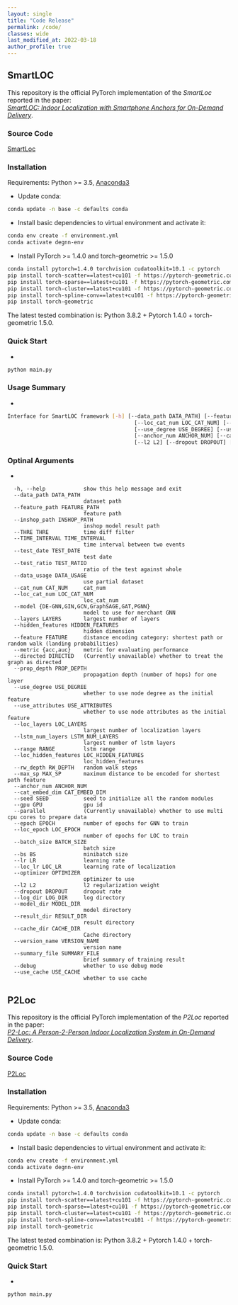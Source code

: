 ```yaml
---
layout: single
title: "Code Release"
permalink: /code/
classes: wide
last_modified_at: 2022-03-18
author_profile: true
---
```


## SmartLOC
This repository is the official PyTorch implementation of the *SmartLoc* reported in the paper: <br>
[*SmartLOC: Indoor Localization with Smartphone Anchors for On-Demand Delivery*](https://dl.acm.org/doi/pdf/10.1145/3494972). 
### Source Code

[SmartLoc](https://github.com/dymodi/SmartLOC)

### Installation

Requirements: Python >= 3.5, [Anaconda3](https://www.anaconda.com/)

- Update conda:
```bash
conda update -n base -c defaults conda
```

- Install basic dependencies to virtual environment and activate it: 
```bash
conda env create -f environment.yml
conda activate degnn-env
```

- Install PyTorch >= 1.4.0 and torch-geometric >= 1.5.0
```bash
conda install pytorch=1.4.0 torchvision cudatoolkit=10.1 -c pytorch
pip install torch-scatter==latest+cu101 -f https://pytorch-geometric.com/whl/torch-1.4.0.html
pip install torch-sparse==latest+cu101 -f https://pytorch-geometric.com/whl/torch-1.4.0.html
pip install torch-cluster==latest+cu101 -f https://pytorch-geometric.com/whl/torch-1.4.0.html
pip install torch-spline-conv==latest+cu101 -f https://pytorch-geometric.com/whl/torch-1.4.0.html
pip install torch-geometric
```

The latest tested combination is: Python 3.8.2 + Pytorch 1.4.0 + torch-geometric 1.5.0.

### Quick Start
- 
```python
python main.py
```

### Usage Summary
- 
```bash
Interface for SmartLOC framework [-h] [--data_path DATA_PATH] [--feature_path FEATURE_PATH] [--inshop_path INSHOP_PATH] [--THRE THRE] [--TIME_INTERVAL TIME_INTERVAL] [--test_date TEST_DATE] [--test_ratio TEST_RATIO] [--data_usage DATA_USAGE] [--cat_num CAT_NUM]
                                        [--loc_cat_num LOC_CAT_NUM] [--model {DE-GNN,GIN,GCN,GraphSAGE,GAT,PGNN}] [--layers LAYERS] [--hidden_features HIDDEN_FEATURES] [--feature FEATURE] [--metric {acc,auc}] [--directed DIRECTED] [--prop_depth PROP_DEPTH]
                                        [--use_degree USE_DEGREE] [--use_attributes USE_ATTRIBUTES] [--loc_layers LOC_LAYERS] [--lstm_num_layers LSTM_NUM_LAYERS] [--range RANGE] [--loc_hidden_features LOC_HIDDEN_FEATURES] [--rw_depth RW_DEPTH] [--max_sp MAX_SP]
                                        [--anchor_num ANCHOR_NUM] [--cat_embed_dim CAT_EMBED_DIM] [--seed SEED] [--gpu GPU] [--parallel] [--epoch EPOCH] [--loc_epoch LOC_EPOCH] [--batch_size BATCH_SIZE] [--bs BS] [--lr LR] [--loc_lr LOC_LR] [--optimizer OPTIMIZER]
                                        [--l2 L2] [--dropout DROPOUT] [--log_dir LOG_DIR] [--model_dir MODEL_DIR] [--result_dir RESULT_DIR] [--cache_dir CACHE_DIR] [--version_name VERSION_NAME] [--summary_file SUMMARY_FILE] [--debug] [--use_cache USE_CACHE]
```

### Optinal Arguments
- 
```
  -h, --help            show this help message and exit
  --data_path DATA_PATH
                        dataset path
  --feature_path FEATURE_PATH
                        feature path
  --inshop_path INSHOP_PATH
                        inshop model result path
  --THRE THRE           time diff filter
  --TIME_INTERVAL TIME_INTERVAL
                        time interval between two events
  --test_date TEST_DATE
                        test date
  --test_ratio TEST_RATIO
                        ratio of the test against whole
  --data_usage DATA_USAGE
                        use partial dataset
  --cat_num CAT_NUM     cat_num
  --loc_cat_num LOC_CAT_NUM
                        loc_cat_num
  --model {DE-GNN,GIN,GCN,GraphSAGE,GAT,PGNN}
                        model to use for merchant GNN
  --layers LAYERS       largest number of layers
  --hidden_features HIDDEN_FEATURES
                        hidden dimension
  --feature FEATURE     distance encoding category: shortest path or random walk (landing probabilities)
  --metric {acc,auc}    metric for evaluating performance
  --directed DIRECTED   (Currently unavailable) whether to treat the graph as directed
  --prop_depth PROP_DEPTH
                        propagation depth (number of hops) for one layer
  --use_degree USE_DEGREE
                        whether to use node degree as the initial feature
  --use_attributes USE_ATTRIBUTES
                        whether to use node attributes as the initial feature
  --loc_layers LOC_LAYERS
                        largest number of localization layers
  --lstm_num_layers LSTM_NUM_LAYERS
                        largest number of lstm layers
  --range RANGE         lstm range
  --loc_hidden_features LOC_HIDDEN_FEATURES
                        loc_hidden_features
  --rw_depth RW_DEPTH   random walk steps
  --max_sp MAX_SP       maximum distance to be encoded for shortest path feature
  --anchor_num ANCHOR_NUM
  --cat_embed_dim CAT_EMBED_DIM
  --seed SEED           seed to initialize all the random modules
  --gpu GPU             gpu id
  --parallel            (Currently unavailable) whether to use multi cpu cores to prepare data
  --epoch EPOCH         number of epochs for GNN to train
  --loc_epoch LOC_EPOCH
                        number of epochs for LOC to train
  --batch_size BATCH_SIZE
                        batch size
  --bs BS               minibatch size
  --lr LR               learning rate
  --loc_lr LOC_LR       learning rate of localization
  --optimizer OPTIMIZER
                        optimizer to use
  --l2 L2               l2 regularization weight
  --dropout DROPOUT     dropout rate
  --log_dir LOG_DIR     log directory
  --model_dir MODEL_DIR
                        model directory
  --result_dir RESULT_DIR
                        result directory
  --cache_dir CACHE_DIR
                        Cache directory
  --version_name VERSION_NAME
                        version name
  --summary_file SUMMARY_FILE
                        brief summary of training result
  --debug               whether to use debug mode
  --use_cache USE_CACHE
                        whether to use cache
```



## P2Loc
This repository is the official PyTorch implementation of the *P2Loc* reported in the paper: <br>
[*P2-Loc: A Person-2-Person Indoor Localization System in On-Demand Delivery*](). 

### Source Code

[P2Loc](https://github.com/dymodi/P2Loc)

### Installation

Requirements: Python >= 3.5, [Anaconda3](https://www.anaconda.com/)

- Update conda:
```bash
conda update -n base -c defaults conda
```

- Install basic dependencies to virtual environment and activate it: 
```bash
conda env create -f environment.yml
conda activate degnn-env
```

- Install PyTorch >= 1.4.0 and torch-geometric >= 1.5.0
```bash
conda install pytorch=1.4.0 torchvision cudatoolkit=10.1 -c pytorch
pip install torch-scatter==latest+cu101 -f https://pytorch-geometric.com/whl/torch-1.4.0.html
pip install torch-sparse==latest+cu101 -f https://pytorch-geometric.com/whl/torch-1.4.0.html
pip install torch-cluster==latest+cu101 -f https://pytorch-geometric.com/whl/torch-1.4.0.html
pip install torch-spline-conv==latest+cu101 -f https://pytorch-geometric.com/whl/torch-1.4.0.html
pip install torch-geometric
```

The latest tested combination is: Python 3.8.2 + Pytorch 1.4.0 + torch-geometric 1.5.0.

### Quick Start
- 
```
python main.py
```